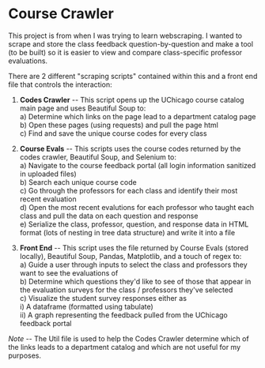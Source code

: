 # Course Crawler
This project is from when I was trying to learn webscraping. I wanted to scrape and store the class feedback question-by-question and make a tool (to be built) so it is easier to view and compare class-specific professor evaluations. 

There are 2 different "scraping scripts" contained within this and a front end file that controls the interaction:

1) **Codes Crawler** -- This script opens up the UChicago course catalog main page and uses Beautiful Soup to: <br />
   a) Determine which links on the page lead to a department catalog page <br />
   b) Open these pages (using requests) and pull the page html <br />
   c) Find and save the unique course codes for every class
   
2) **Course Evals** -- This scripts uses the course codes returned by the codes crawler, Beautiful Soup, and Selenium to: <br />
  a) Navigate to the course feedback portal (all login information sanitized in uploaded files) <br />
  b) Search each unique course code <br />
  c) Go through the professors for each class and identify their most recent evaluation <br />
  d) Open the most recent evalutions for each professor who taught each class and pull the data on each question and response <br />
  e) Serialize the class, professor, question, and response data in HTML format (lots of nesting in tree data structure) and write it into a file
  
3) **Front End** -- This script uses the file returned by Course Evals (stored locally), Beautiful Soup, Pandas, Matplotlib, and a touch of regex to: <br />
   a) Guide a user through inputs to select the class and professors they want to see the evaluations of <br />
   b) Determine which questions they'd like to see of those that appear in the evaluation surveys for the class / professors they've selected <br />
   c) Visualize the student survey responses either as <br />
      i) A dataframe (formatted using tabulate) <br />
      ii) A graph representing the feedback pulled from the UChicago feedback portal

*Note* -- The Util file is used to help the Codes Crawler determine which of the links leads to a department catalog and which are not useful for my purposes.
